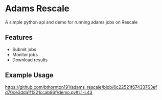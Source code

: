 # Adams Rescale
A simple python api and demo for running adams jobs on Rescale

## Features
* Submit jobs
* Monitor jobs
* Download results 

## Example Usage

https://github.com/bthornton191/adams_rescale/blob/6c22521f67433763efd70ce3dda1f1221ccab96f/demo.py#L1-L43

